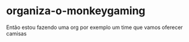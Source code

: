 # organiza-o-monkeygaming
Então estou fazendo uma org por exemplo um time que vamos oferecer camisas
